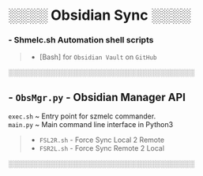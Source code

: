 # ░░░░ Obsidian Sync ░░░░
### - Shmelc.sh Automation shell scripts
>- [Bash] for `Obsidian Vault` on `GitHub`

░░░░░░░░░░░░░░░░░░░░░░░░░░░░░░░░░░░░░░

## - `ObsMgr.py` - Obsidian Manager API 
`exec.sh` ~ Entry point for szmelc commander.\
`main.py` ~ Main command line interface in Python3

>- `FSL2R.sh` - Force Sync Local 2 Remote 
>- `FSR2L.sh` - Force Sync Remote 2 Local

░░░░░░░░░░░░░░░░░░░░░░░░░░░░░░░░░░░░░░
